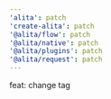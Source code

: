 ```yaml
---
'alita': patch
'create-alita': patch
'@alita/flow': patch
'@alita/native': patch
'@alita/plugins': patch
'@alita/request': patch
---
```


feat: change tag
